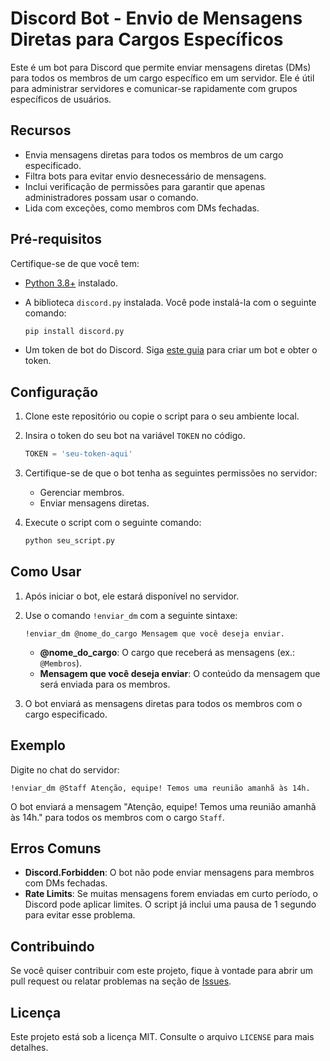 # Discord Bot - Envio de Mensagens Diretas para Cargos Específicos

Este é um bot para Discord que permite enviar mensagens diretas (DMs) para todos os membros de um cargo específico em um servidor. 
Ele é útil para administrar servidores e comunicar-se rapidamente com grupos específicos de usuários.

## Recursos

- Envia mensagens diretas para todos os membros de um cargo especificado.
- Filtra bots para evitar envio desnecessário de mensagens.
- Inclui verificação de permissões para garantir que apenas administradores possam usar o comando.
- Lida com exceções, como membros com DMs fechadas.

## Pré-requisitos

Certifique-se de que você tem:

- [Python 3.8+](https://www.python.org/downloads/) instalado.
- A biblioteca `discord.py` instalada. Você pode instalá-la com o seguinte comando:

  ```bash
  pip install discord.py
  ```

- Um token de bot do Discord. Siga [este guia](https://discord.com/developers/docs/getting-started) para criar um bot e obter o token.

## Configuração

1. Clone este repositório ou copie o script para o seu ambiente local.
2. Insira o token do seu bot na variável `TOKEN` no código.

   ```python
   TOKEN = 'seu-token-aqui'
   ```

3. Certifique-se de que o bot tenha as seguintes permissões no servidor:
   - Gerenciar membros.
   - Enviar mensagens diretas.

4. Execute o script com o seguinte comando:

   ```bash
   python seu_script.py
   ```

## Como Usar

1. Após iniciar o bot, ele estará disponível no servidor.
2. Use o comando `!enviar_dm` com a seguinte sintaxe:

   ```
   !enviar_dm @nome_do_cargo Mensagem que você deseja enviar.
   ```

   - **@nome_do_cargo**: O cargo que receberá as mensagens (ex.: `@Membros`).
   - **Mensagem que você deseja enviar**: O conteúdo da mensagem que será enviada para os membros.

3. O bot enviará as mensagens diretas para todos os membros com o cargo especificado.

## Exemplo

Digite no chat do servidor:

```
!enviar_dm @Staff Atenção, equipe! Temos uma reunião amanhã às 14h.
```

O bot enviará a mensagem "Atenção, equipe! Temos uma reunião amanhã às 14h." para todos os membros com o cargo `Staff`.

## Erros Comuns

- **Discord.Forbidden**: O bot não pode enviar mensagens para membros com DMs fechadas.
- **Rate Limits**: Se muitas mensagens forem enviadas em curto período, o Discord pode aplicar limites. O script já inclui uma pausa de 1 segundo para evitar esse problema.

## Contribuindo

Se você quiser contribuir com este projeto, fique à vontade para abrir um pull request ou relatar problemas na seção de [Issues](#).

## Licença

Este projeto está sob a licença MIT. Consulte o arquivo `LICENSE` para mais detalhes.
